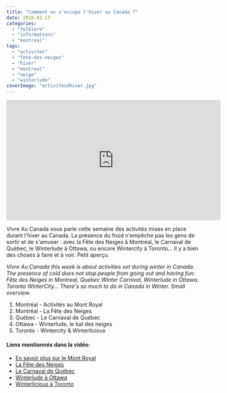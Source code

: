 ```yaml
---
title: "Comment on s'occupe l'hiver au Canada ?"
date: 2010-02-17
categories: 
  - "folklore"
  - "informations"
  - "montreal"
tags: 
  - "activites"
  - "fete-des-neiges"
  - "hiver"
  - "montreal"
  - "neige"
  - "winterlude"
coverImage: "activitesdhiver.jpg"
---
```


<iframe width="560" height="315" src="https://www.youtube.com/embed/oBARBOrAtSU?ecver=1" frameborder="0" allowfullscreen></iframe>

Vivre Au Canada vous parle cette semaine des activités mises en place durant l'hiver au Canada. La présence du froid n'empêche pas les gens de sortir et de s'amuser : avec la Fête des Neiges à Montréal, le Carnaval de Québec, le Winterlude à Ottawa, ou encore Wintercity à Toronto... Il y a bien des choses à faire et à voir. Petit aperçu.

_Vivre Au Canada this week is about activities set during winter in Canada. The presence of cold does not stop people from going out and having fun: Fête des Neiges in Montreal, Quebec Winter Carnival, Winterlude in Ottawa, Toronto WinterCity... There's so much to do in Canada in Winter. Small overview._

1. Montréal - Activités au Mont Royal
2. Montréal - La Fête des Neiges
3. Québec - Le Carnaval de Québec
4. Ottawa - Winterlude, le bal des neiges
5. Toronto - Wintercity & Winterlicious

#### Liens mentionnés dans la vidéo:

- [En savoir plus sur le Mont Royal](http://www.lemontroyal.qc.ca/)
- [La Fête des Neiges](http://www.parcjeandrapeau.com/106-La_fete_des_Neiges_de_Montreal-evenement.html)
- [Le Carnaval de Québec](http://www.carnaval.qc.ca/)
- [Winterlude à Ottawa](http://www.canadascapital.gc.ca/winterlude)
- [Winterlicious à Toronto](http://www.seetorontonow.com/annual-events/winterlicious/)
